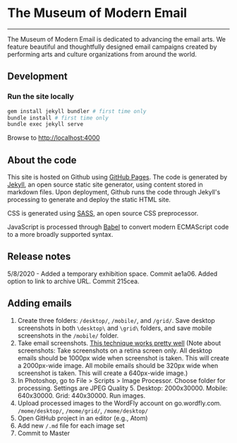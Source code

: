 # The Museum of Modern Email
----------------------------

The Museum of Modern Email is dedicated to advancing the email arts. We feature beautiful and thoughtfully designed email campaigns created by performing arts and culture organizations from around the world.

Development
-----------

### Run the site locally
```bash
gem install jekyll bundler # first time only
bundle install # first time only
bundle exec jekyll serve
```

Browse to [http://localhost:4000](http://localhost:4000)

About the code
--------------

This site is hosted on Github using [GitHub Pages](http://pages.github.com/). The code is generated by [Jekyll](http://jekyllrb.com), an open source static site generator, using content stored in markdown files. Upon deployment, Github runs the code through Jekyll's processing to generate and deploy the static HTML site.

CSS is generated using [SASS](https://sass-lang.com/), an open source CSS preprocessor.

JavaScript is processed through [Babel](https://babeljs.io/) to convert modern ECMAScript code to a more broadly supported syntax.

Release notes
-------------

5/8/2020 - Added a temporary exhibition space. Commit ae1a06. Added option to link to archive URL. Commit 215cea.


Adding emails
--------------

1. Create three folders: `/desktop/`, `/mobile/`, and `/grid/`. Save desktop screenshots in both `\desktop\` and `\grid\` folders, and save mobile screenshots in the `/mobile/` folder.
2. Take email screenshots. [This technique works pretty well](https://www.howtogeek.com/423558/how-to-take-full-page-screenshots-in-google-chrome-without-using-an-extension/) (Note about screenshots: Take screenshots on a retina screen only. All desktop emails should be 1000px wide when screenshot is taken. This will create a 2000px-wide image. All mobile emails should be 320px wide when screenshot is taken. This will create a 640px-wide image.)
3. In Photoshop, go to File > Scripts > Image Processor. Choose folder for processing. Settings are JPEG Quality 5. Desktop: 2000x30000. Mobile: 640x30000. Grid: 440x30000. Run images.
4. Upload processed images to the WordFly account on go.wordfly.com. `/mome/desktop/`, `/mome/grid/`, `/mome/desktop/`
5. Open GitHub project in an editor (e.g., Atom)
6. Add new `/.md` file for each image set
7. Commit to Master
